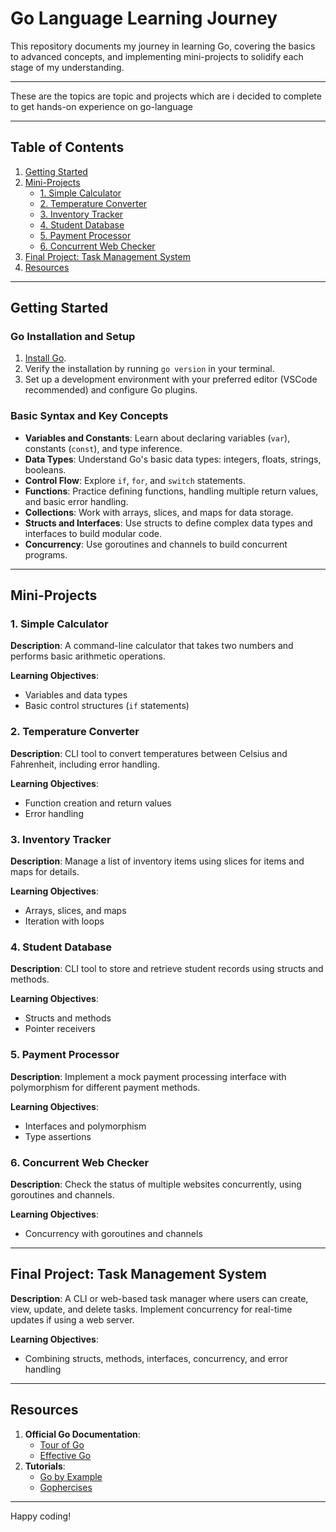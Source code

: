 # Go Language Learning Journey

This repository documents my journey in learning Go, covering the basics to advanced concepts, and implementing mini-projects to solidify each stage of my understanding.

---

 These are the topics are topic and projects which are i decided to complete to get hands-on experience on go-language

---

## Table of Contents

1. [Getting Started](#getting-started)
2. [Mini-Projects](#mini-projects)
   - [1. Simple Calculator](#1-simple-calculator)
   - [2. Temperature Converter](#2-temperature-converter)
   - [3. Inventory Tracker](#3-inventory-tracker)
   - [4. Student Database](#4-student-database)
   - [5. Payment Processor](#5-payment-processor)
   - [6. Concurrent Web Checker](#6-concurrent-web-checker)
3. [Final Project: Task Management System](#final-project-task-management-system)
4. [Resources](#resources)

---

## Getting Started

### Go Installation and Setup

1. [Install Go](https://golang.org/doc/install).
2. Verify the installation by running `go version` in your terminal.
3. Set up a development environment with your preferred editor (VSCode recommended) and configure Go plugins.

### Basic Syntax and Key Concepts

- **Variables and Constants**: Learn about declaring variables (`var`), constants (`const`), and type inference.
- **Data Types**: Understand Go's basic data types: integers, floats, strings, booleans.
- **Control Flow**: Explore `if`, `for`, and `switch` statements.
- **Functions**: Practice defining functions, handling multiple return values, and basic error handling.
- **Collections**: Work with arrays, slices, and maps for data storage.
- **Structs and Interfaces**: Use structs to define complex data types and interfaces to build modular code.
- **Concurrency**: Use goroutines and channels to build concurrent programs.

---

## Mini-Projects

### 1. Simple Calculator

**Description**: A command-line calculator that takes two numbers and performs basic arithmetic operations.

**Learning Objectives**:

- Variables and data types
- Basic control structures (`if` statements)

### 2. Temperature Converter

**Description**: CLI tool to convert temperatures between Celsius and Fahrenheit, including error handling.

**Learning Objectives**:

- Function creation and return values
- Error handling

### 3. Inventory Tracker

**Description**: Manage a list of inventory items using slices for items and maps for details.

**Learning Objectives**:

- Arrays, slices, and maps
- Iteration with loops

### 4. Student Database

**Description**: CLI tool to store and retrieve student records using structs and methods.

**Learning Objectives**:

- Structs and methods
- Pointer receivers

### 5. Payment Processor

**Description**: Implement a mock payment processing interface with polymorphism for different payment methods.

**Learning Objectives**:

- Interfaces and polymorphism
- Type assertions

### 6. Concurrent Web Checker

**Description**: Check the status of multiple websites concurrently, using goroutines and channels.

**Learning Objectives**:

- Concurrency with goroutines and channels

---

## Final Project: Task Management System

**Description**: A CLI or web-based task manager where users can create, view, update, and delete tasks. Implement concurrency for real-time updates if using a web server.

**Learning Objectives**:

- Combining structs, methods, interfaces, concurrency, and error handling

---

## Resources

1. **Official Go Documentation**:
   - [Tour of Go](https://tour.golang.org/)
   - [Effective Go](https://golang.org/doc/effective_go.html)
2. **Tutorials**:
   - [Go by Example](https://gobyexample.com/)
   - [Gophercises](https://gophercises.com/)

---

Happy coding!
